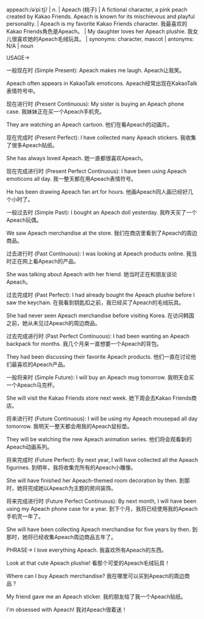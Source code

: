 appeach:/əˈpiːtʃ/ | n. | Apeach (桃子) | A fictional character, a pink peach created by Kakao Friends. Apeach is known for its mischievous and playful personality. |  Apeach is my favorite Kakao Friends character. 我最喜欢的Kakao Friends角色是Apeach。 | My daughter loves her Apeach plushie. 我女儿很喜欢她的Apeach毛绒玩具。 | synonyms:  character, mascot | antonyms: N/A | noun


USAGE->

一般现在时 (Simple Present):
Apeach makes me laugh.  Apeach让我笑。

Apeach often appears in KakaoTalk emoticons. Apeach经常出现在KakaoTalk表情符号中。


现在进行时 (Present Continuous):
My sister is buying an Apeach phone case. 我妹妹正在买一个Apeach手机壳。

They are watching an Apeach cartoon. 他们在看Apeach的动画片。


现在完成时 (Present Perfect):
I have collected many Apeach stickers. 我收集了很多Apeach贴纸。

She has always loved Apeach. 她一直都很喜欢Apeach。


现在完成进行时 (Present Perfect Continuous):
I have been using Apeach emoticons all day. 我一整天都在用Apeach表情符号。

He has been drawing Apeach fan art for hours. 他画Apeach同人画已经好几个小时了。


一般过去时 (Simple Past):
I bought an Apeach doll yesterday. 我昨天买了一个Apeach玩偶。

We saw Apeach merchandise at the store. 我们在商店里看到了Apeach的周边商品。


过去进行时 (Past Continuous):
I was looking at Apeach products online. 我当时正在网上看Apeach的产品。

She was talking about Apeach with her friend. 她当时正在和朋友谈论Apeach。


过去完成时 (Past Perfect):
I had already bought the Apeach plushie before I saw the keychain. 在我看到钥匙扣之前，我已经买了Apeach的毛绒玩具。

She had never seen Apeach merchandise before visiting Korea. 在访问韩国之前，她从未见过Apeach的周边商品。


过去完成进行时 (Past Perfect Continuous):
I had been wanting an Apeach backpack for months. 我几个月来一直想要一个Apeach的背包。

They had been discussing their favorite Apeach products. 他们一直在讨论他们最喜欢的Apeach产品。


一般将来时 (Simple Future):
I will buy an Apeach mug tomorrow. 我明天会买一个Apeach马克杯。

She will visit the Kakao Friends store next week. 她下周会去Kakao Friends商店。


将来进行时 (Future Continuous):
I will be using my Apeach mousepad all day tomorrow. 我明天一整天都会用我的Apeach鼠标垫。

They will be watching the new Apeach animation series. 他们将会观看新的Apeach动画系列。


将来完成时 (Future Perfect):
By next year, I will have collected all the Apeach figurines. 到明年，我将收集完所有的Apeach小雕像。

She will have finished her Apeach-themed room decoration by then. 到那时，她将完成她以Apeach为主题的房间装饰。


将来完成进行时 (Future Perfect Continuous):
By next month, I will have been using my Apeach phone case for a year. 到下个月，我将已经使用我的Apeach手机壳一年了。

She will have been collecting Apeach merchandise for five years by then. 到那时，她将已经收集Apeach周边商品五年了。


PHRASE->
I love everything Apeach. 我喜欢所有Apeach的东西。

Look at that cute Apeach plushie! 看那个可爱的Apeach毛绒玩具！

Where can I buy Apeach merchandise? 我在哪里可以买到Apeach的周边商品？

My friend gave me an Apeach sticker. 我的朋友给了我一个Apeach贴纸。

I'm obsessed with Apeach! 我对Apeach很着迷！
